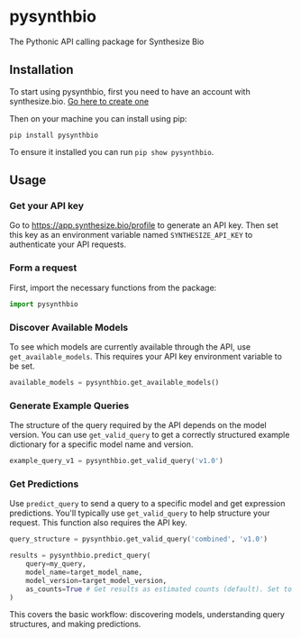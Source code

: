 # pysynthbio

The Pythonic API calling package for Synthesize Bio

## Installation

To start using pysynthbio, first you need to have an account with synthesize.bio.
[Go here to create one](https://app.synthesize.bio/)

Then on your machine you can install using pip:

```
pip install pysynthbio
```

To ensure it installed you can run `pip show pysynthbio`.

## Usage

### Get your API key

Go to https://app.synthesize.bio/profile to generate an API key. Then set this key as an environment variable named `SYNTHESIZE_API_KEY` to authenticate your API requests.

### Form a request

First, import the necessary functions from the package:

```python
import pysynthbio
```

### Discover Available Models

To see which models are currently available through the API, use `get_available_models`. This requires your API key environment variable to be set.

```python
available_models = pysynthbio.get_available_models()
```

### Generate Example Queries

The structure of the query required by the API depends on the model version. You can use `get_valid_query` to get a correctly structured example dictionary for a specific model name and version.

```python
example_query_v1 = pysynthbio.get_valid_query('v1.0')
```

### Get Predictions

Use `predict_query` to send a query to a specific model and get expression predictions. You'll typically use `get_valid_query` to help structure your request. This function also requires the API key.

```python
query_structure = pysynthbio.get_valid_query('combined', 'v1.0')

results = pysynthbio.predict_query(
    query=my_query,
    model_name=target_model_name,
    model_version=target_model_version,
    as_counts=True # Get results as estimated counts (default). Set to False for logCPM.
)
```

This covers the basic workflow: discovering models, understanding query structures, and making predictions.
